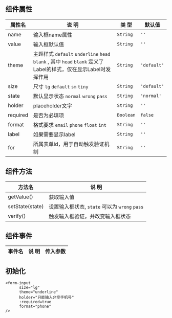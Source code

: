 ## 组件属性

| 属性名      | 说 明         | 类 型 |默认值  |
| ------------- |-----------|------| -----|
| name | 输入框name属性 | `String` | `''` |
| value | 输入框默认值 | `String` | `''` |
| theme | 主题样式 `default` `underline` `head` `blank` , 其中 `head` `blank` 定义了Label的样式，仅在显示Label时发挥作用 | `String` | `'default'` |
| size | 尺寸 `lg` `default` `sm` `tiny` | `String` | `'default'` |
| state | 默认显示状态 `normal` `wrong` `pass` | `String` | `'normal'` |
| holder | placeholder文字      | `String`  | `''`  |
| required | 是否为必填项  | `Boolean`  | `false` |
| format | 格式要求 `email` `phone` `float` `int`  | `String` | `''` |
| label | 如果需要显示label | `String` | `''` |
| for | 所属表单id，用于自动触发验证机制 | `String`  | `''`  |
## 组件方法

| 方法名 | 说 明 |
|-------|-------|
| getValue() | 获取输入值 |
| setState(state) | 设置输入框状态, `state` 可以为 `wrong` `pass`|
| verify() | 触发输入框验证，并改变输入框状态  |

## 组件事件

| 事件名 | 说 明 | 传入参数 |
|-------|----------|----|




## 初始化

```
<form-input
      size="lg"
      theme="underline"
      holder="只能输入非空手机号"
      :required=true
      format="phone"
/>
```
